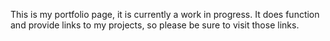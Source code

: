 This is my portfolio page, it is currently a work in progress. It does function and provide links to my projects, so please be sure to visit those links.
